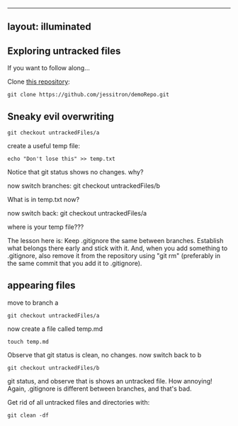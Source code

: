 -----
layout: illuminated
-----

## Exploring untracked files

If you want to follow along...

Clone [this repository](https://github.com/jessitron/demoRepo):

    git clone https://github.com/jessitron/demoRepo.git

## Sneaky evil overwriting

    git checkout untrackedFiles/a

create a useful temp file:

    echo "Don't lose this" >> temp.txt

Notice that git status shows no changes. why?

now switch branches:
    git checkout untrackedFiles/b

What is in temp.txt now?

now switch back:
    git checkout untrackedFiles/a

where is your temp file???

The lesson here is: Keep .gitignore the same between branches. Establish
what belongs there early and stick with it.
And, when you add something to .gitignore, also remove it from the
repository using "git rm" (preferably in the same commit that you add
it to .gitignore).

## appearing files

move to branch a

    git checkout untrackedFiles/a

now create a file called temp.md

    touch temp.md

Observe that git status is clean, no changes. now switch back to b

    git checkout untrackedFiles/b

git status, and observe that is shows an untracked file. How annoying!
Again, .gitignore is different between branches, and that's bad.

Get rid of all untracked files and directories with:

    git clean -df
